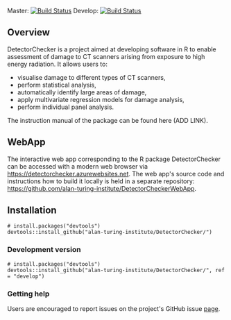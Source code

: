 <!-- badges: start -->
<!-- [![CRAN
status](https://www.r-pkg.org/badges/version/DetectorChecker)](https://cran.r-project.org/package=DetectorChecker) -->
Master: [![Build Status](https://travis-ci.com/alan-turing-institute/DetectorChecker.svg?branch=master)](https://travis-ci.com/alan-turing-institute/DetectorChecker) Develop: [![Build Status](https://travis-ci.com/alan-turing-institute/DetectorChecker.svg?branch=develop)](https://travis-ci.com/alan-turing-institute/DetectorChecker)
<!-- badges: end -->

## Overview

DetectorChecker is a project aimed at developing software in R to enable assessment of damage to CT scanners arising from exposure to high energy radiation. It allows users to:

- visualise damage to different types of CT scanners,
- perform statistical analysis,
- automatically identify large areas of damage,
- apply multivariate regression models for damage analysis,
- perform individual panel analysis.

The instruction manual of the package can be found here (ADD LINK).

## WebApp

The interactive web app corresponding to the R package DetectorChecker can be accessed with a modern web browser via https://detectorchecker.azurewebsites.net. The web app's source code and instructions how to build it locally is held in a separate repository: https://github.com/alan-turing-institute/DetectorCheckerWebApp.

## Installation

```{r}
# install.packages("devtools")
devtools::install_github("alan-turing-institute/DetectorChecker/")
```

### Development version

```{r}
# install.packages("devtools")
devtools::install_github("alan-turing-institute/DetectorChecker/", ref = "develop")
```

### Getting help

Users are encouraged to report issues on the project's GitHub issue [page](
https://github.com/alan-turing-institute/DetectorChecker/issues).
